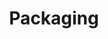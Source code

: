 ---
title: Packaging
description: ""
image: src/assets/images/plastic-packaging.png
imageAlt: Plain plastic bag
tags:
  - plasticCategories_en
---